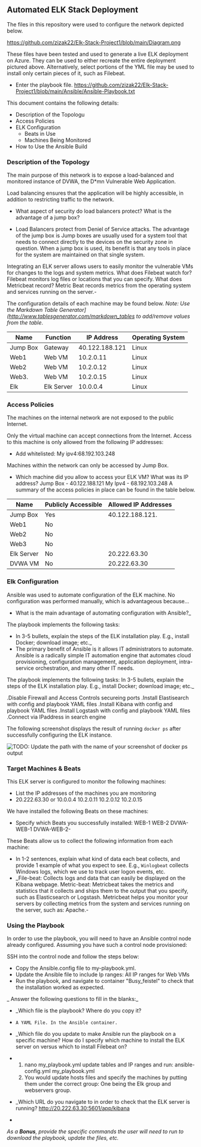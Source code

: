 ## Automated ELK Stack Deployment

The files in this repository were used to configure the network depicted below.

https://github.com/zizak22/Elk-Stack-Project1/blob/main/Diagram.png

These files have been tested and used to generate a live ELK deployment on Azure. They can be used to either recreate the entire deployment pictured above. Alternatively, select portions of the YML file may be used to install only certain pieces of it, such as Filebeat.

- Enter the playbook file. https://github.com/zizak22/Elk-Stack-Project1/blob/main/Ansible/Ansible-Playbook.txt

This document contains the following details:
- Description of the Topologu
- Access Policies
- ELK Configuration
  - Beats in Use
  - Machines Being Monitored
- How to Use the Ansible Build


### Description of the Topology

The main purpose of this network is to expose a load-balanced and monitored instance of DVWA, the D*mn Vulnerable Web Application.

Load balancing ensures that the application will be highly accessible, in addition to restricting traffic to the network.
- What aspect of security do load balancers protect? What is the advantage of a jump box? 
  
-   Load Balancers protect from Deniel of Service attacks. The advantage of the jump box is Jump boxes are usually used for a system tool that needs to connect directly to the devices on the security zone in question. When a jump box is used, its benefit is that any tools in place for the system are maintained on that single system.

Integrating an ELK server allows users to easily monitor the vulnerable VMs for changes to the logs and system metrics. What does Filebeat watch for? Filebeat monitors log files or locations that you can specify. What does Metricbeat record? Metric Beat records metrics from the operating system and services running on the server.- 

The configuration details of each machine may be found below.
_Note: Use the Markdown Table Generator](http://www.tablesgenerator.com/markdown_tables to add/remove values from the table_.

| Name     | Function  | IP Address    | Operating System |
|----------|---------- |------------   |------------------|
| Jump Box | Gateway   | 40.122.188.121| Linux            |
| Web1     | Web VM    | 10.2.0.11     | Linux            |
| Web2     | Web VM    | 10.2.0.12     | Linux            |
| Web3.    | Web VM    | 10.2.0.15     | Linux            |
|Elk       | Elk Server| 10.0.0.4      | Linux            |

### Access Policies

The machines on the internal network are not exposed to the public Internet. 

Only the virtual machine can accept connections from the Internet. Access to this machine is only allowed from the following IP addresses:
- Add whitelisted: My ipv4:68.192.103.248

Machines within the network can only be accessed by Jump Box.
- Which machine did you allow to access your ELK VM? What was its IP address? Jump Box - 40.122.188.121 My Ipv4 - 68.192.103.248
A summary of the access policies in place can be found in the table below.

| Name     | Publicly Accessible | Allowed IP Addresses |
|----------|---------------------|----------------------|
| Jump Box | Yes                 | 40.122.188.121.      |
| Web1     | No                  |                      |
| Web2     | No                  |                      |
| Web3     | No                  |                      |
|Elk Server| No                  | 20.222.63.30         |
|DVWA VM   | No                  | 20.222.63.30         |                    

### Elk Configuration

Ansible was used to automate configuration of the ELK machine. No configuration was performed manually, which is advantageous because...
- What is the main advantage of automating configuration with Ansible?_

The playbook implements the following tasks:
- In 3-5 bullets, explain the steps of the ELK installation play. E.g., install Docker; download image; etc._
- The primary benefit of Ansible is it allows IT administrators to automate. Ansible is a radically simple IT automation engine that automates cloud provisioning, configuration management, application deployment, intra-service orchestration, and many other IT needs.

The playbook implements the following tasks: In 3-5 bullets, explain the steps of the ELK installation play. E.g., install Docker; download image; etc._

.Disable Firewall and Access Controls secureing ports
.Install Elastisearch with config and playbook YAML files
.Install Kibana with config and playbook YAML files
.Install Logstash with config and playbook YAML files
.Connect via IPaddress in search engine

The following screenshot displays the result of running `docker ps` after successfully configuring the ELK instance.

![TODO: Update the path with the name of your screenshot of docker ps output](Images/docker_ps_output.png)

### Target Machines & Beats
This ELK server is configured to monitor the following machines:
- List the IP addresses of the machines you are monitoring
- 20.222.63.30 or 10.0.0.4
  10.2.0.11
  10.2.0.12
  10.2.0.15

We have installed the following Beats on these machines:
- Specify which Beats you successfully installed: WEB-1 WEB-2 DVWA-WEB-1 DVWA-WEB-2- 

These Beats allow us to collect the following information from each machine:
- In 1-2 sentences, explain what kind of data each beat collects, and provide 1 example of what you expect to see. E.g., `Winlogbeat` collects Windows logs, which we use to track user logon events, etc.
- _File-beat: Collects logs and data that can easily be displayed on the Kibana webpage. Metric-beat: Metricbeat takes the metrics and statistics that it collects and ships them to the output that you specify, such as Elasticsearch or Logstash. Metricbeat helps you monitor your servers by collecting metrics from the system and services running on the server, such as: Apache.- 

### Using the Playbook
In order to use the playbook, you will need to have an Ansible control node already configured. Assuming you have such a control node provisioned: 

SSH into the control node and follow the steps below:
- Copy the Ansible.config file to my-playbook.yml.
- Update the Ansible file to include Ip ranges: All IP ranges for Web VMs
- Run the playbook, and navigate to container "Busy_feistel" to check that the installation worked as expected.

_ Answer the following questions to fill in the blanks:_
- _Which file is the playbook? Where do you copy it?
-     A YAML File. In the Ansible container.

- _Which file do you update to make Ansible run the playbook on a specific machine? How do I specify which machine to install the ELK server on versus which to install Filebeat on?
-   1. nano my_playbook.yml update tables and IP ranges and run: ansible-config.yml my_playbook.yml
    2. You would update hosts files and specify the machines by putting them under the correct group: One being the Elk group and webservers group.

- _Which URL do you navigate to in order to check that the ELK server is running? http://20.222.63.30:5601/app/kibana
- 
_As a **Bonus**, provide the specific commands the user will need to run to download the playbook, update the files, etc._
